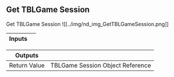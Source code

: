 ## Get TBLGame Session
Get TBLGame Session
![[../img/nd_img_GetTBLGameSession.png]]

|Inputs||
|--|--|

|Outputs||
|--|--|
| Return Value | TBLGame Session Object Reference |
